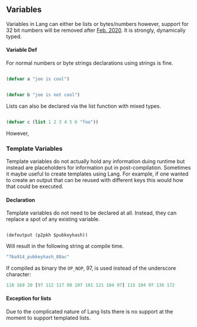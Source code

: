 
## Variables

Variables in Lang can either be lists or bytes/numbers however, support for 32 bit numbers will be removed after [Feb. 2020](https://bitcoinsv.io/2019/04/17/the-roadmap-to-genesis-part-1/). It is strongly, dynamically typed.

  

#### Variable Def

For normal numbers or byte strings declarations using strings is fine.

```lisp

(defvar a "joe is cool")

```

```lisp

(defvar b "joe is not cool")

```

Lists can also be declared via the list function with mixed types.

```lisp

(defvar c (list 1 2 3 4 5 6 "foo"))

```

  

However,

  
  

### Template Variables

  

Template variables do not actually hold any information duing runtime but instead are placeholders for information put in post-compilation. Sometimes it maybe useful to create templates using Lang. For example, if one wanted to create an output that can be reused with different keys this would how that could be executed.

  

#### Declaration

Template variables do not need to be declared at all. Instead, they can replace a spot of any existing variable.

```

(defoutput (p2pkh $pubkeyhash))

```

Will result in the following string at compile time.

```js
"76a914_pubkeyhash_88ac"
```

If compiled as binary the `OP_NOP`, 97, is used instead of the underscore character:


```js
118 169 20 [97 112 117 98 107 101 121 104 97] 115 104 97 136 172
```


  

#### Exception for lists

Due to the complicated nature of Lang lists there is no support at the moment to support templated lists.